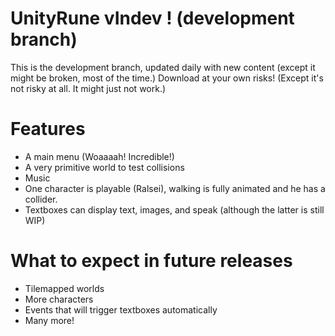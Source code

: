 # UnityRune vIndev ! (development branch) 

This is the development branch, updated daily with new content (except it might be broken, most of the time.)
Download at your own risks! (Except it's not risky at all. It might just not work.)

# Features

- A main menu (Woaaaah! Incredible!)
- A very primitive world to test collisions
- Music
- One character is playable (Ralsei), walking is fully animated and he has a collider.
- Textboxes can display text, images, and speak (although the latter is still WIP)

# What to expect in future releases

- Tilemapped worlds
- More characters
- Events that will trigger textboxes automatically
- Many more!